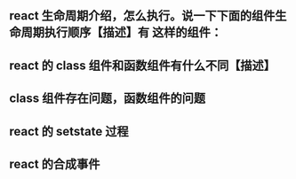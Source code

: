 ## react 生命周期介绍，怎么执行。说一下下面的组件生命周期执行顺序【描述】有<A> <B /> </A>这样的组件：

## react 的 class 组件和函数组件有什么不同【描述】

## class 组件存在问题，函数组件的问题

## react 的 setstate 过程

## react 的合成事件
